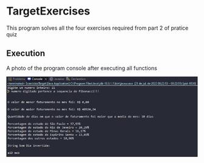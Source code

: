 # TargetExercises
This program solves all the four exercises required from part 2 of pratice quiz

## Execution
A photo of the program console after executing all functions

![alt text](https://github.com/ja1za1/TargetExercises/blob/main/resources/execucaoPrograma.PNG)


